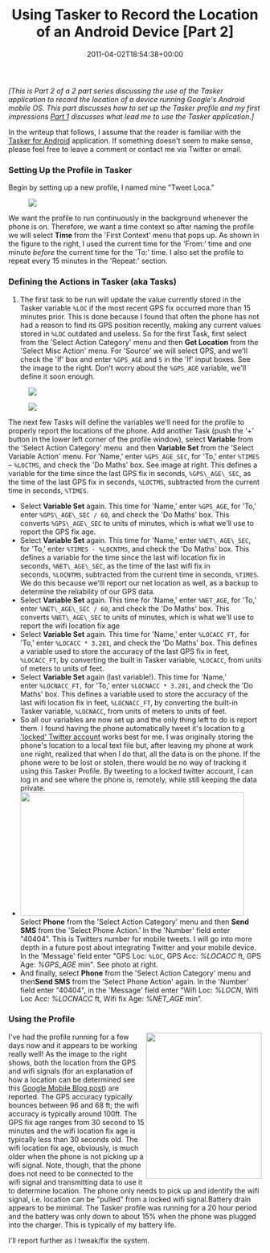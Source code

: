 ﻿---
id: 70
title: 'Using Tasker to Record the Location of an Android Device [Part 2]'
date: 2011-04-02T18:54:38+00:00
layout: post
permalink: /using-tasker-to-record-the-location-an-android-device-part-2/
dsq_thread_id:
  - 2021358279
categories:
  - Tasker
tags:
  - Android
  - Droid X
  - GPS
  - Location
  - Stolen Phone
  - Tasker
excerpt: ""
---

_[This is Part 2 of a 2 part series discussing the use of the Tasker application to record the location of a device running Google's Android mobile OS. This part discusses how to set up the Tasker profile and my first impressions [Part 1](http://www.williamsgodfrey.com/using-tasker-to-record-the-location-an-android-device-part-1/) discusses what lead me to use the Tasker application.]_

In the writeup that follows, I assume that the reader is familiar with the [Tasker for Android](http://tasker.dinglisch.net/) application. If something doesn't seem to make sense, please feel free to leave a comment or contact me via Twitter or email.

### Setting Up the Profile in Tasker

Begin by setting up a new profile, I named mine "Tweet Loca."

<figure>
  <img src="{{ site.url }}/images/firstcontexttime.png" >
</figure>

We want the profile to run continuously in the background whenever the phone is on. Therefore, we want a time context so after naming the profile we will select **Time** from the 'First Context' menu that pops up. As shown in the figure to the right, I used the current time for the 'From:' time and one minute _before_ the current time for the 'To:' time. I also set the profile to repeat every 15 minutes in the 'Repeat:' section. 

### Defining the Actions in Tasker (aka Tasks)

1. The first task to be run will update the value currently stored in the Tasker variable `%LOC` if the most recent GPS fix occurred more than 15 minutes prior. This is done because I found that often the phone has not had a reason to find its GPS position recently, making any current values stored in `%LOC` outdated and useless. So for the first Task, first select from the 'Select Action Category' menu and then **Get Location** from the 'Select Misc Action' menu. For 'Source' we will select GPS, and we'll check the 'If' box and enter `%GPS_AGE` and `5` in the 'If' input boxes. See the image to the right. Don't worry about the `%GPS_AGE` variable, we'll define it soon enough.</li> 

<figure>
  <img src="{{ site.url }}/images/firsttasklocation.png" >
</figure>

<figure>
  <img src="{{ site.url }}/images/GPSAGEdefine.png" >
</figure>
      
The next few Tasks will define the variables we'll need for the profile to properly report the locations of the phone. Add another Task (push the '+' button in the lower left corner of the profile window), select **Variable** from the 'Select Action Category' menu  and then **Variable Set** from the 'Select Variable Action' menu. For 'Name,' enter `%GPS_AGE_SEC`, for 'To,' enter `%TIMES` – `%LOCTMS`, and check the 'Do Maths' box. See image at right. This defines a variable for the time since the last GPS fix in seconds, `%GPS\_AGE\_SEC`, as the time of the last GPS fix in seconds, `%LOCTMS`, subtracted from the current time in seconds, `%TIMES`.
      
* Select **Variable Set** again. This time for 'Name,' enter `%GPS_AGE`, for 'To,' enter `%GPS\_AGE\_SEC / 60`, and check the 'Do Maths' box. This converts `%GPS\_AGE\_SEC` to units of minutes, which is what we'll use to report the GPS fix age.
* Select **Variable Set** again. This time for 'Name,' enter `%NET\_AGE\_SEC`, for 'To,' enter `%TIMES - %LOCNTMS`, and check the 'Do Maths' box. This defines a variable for the time since the last wifi location fix in seconds, `%NET\_AGE\_SEC`, as the time of the last wifi fix in seconds, `%LOCNTMS`, subtracted from the current time in seconds, `%TIMES`. We do this because we'lll report our net location as well, as a backup to determine the reliability of our GPS data. 
* Select **Variable Set** again. This time for 'Name,' enter `%NET_AGE`, for 'To,' enter `%NET\_AGE\_SEC / 60`, and check the 'Do Maths' box. This converts `%NET\_AGE\_SEC` to units of minutes, which is what we'll use to report the wifi location fix age
* Select **Variable Set** again. This time for 'Name,' enter `%LOCACC_FT,` for 'To,' enter `%LOCACC * 3.281`, and check the 'Do Maths' box. This defines a variable used to store the accuracy of the last GPS fix in feet, `%LOCACC_FT`, by converting the built in Tasker variable, `%LOCACC`, from units of meters to units of feet.
* Select **Variable Set** again (last variable!). This time for 'Name,' enter `%LOCNACC_FT,` for 'To,' enter `%LOCNACC * 3.281`, and check the 'Do Maths' box. This defines a variable used to store the accuracy of the last wifi location fix in feet, `%LOCNACC_FT`, by converting the built-in Tasker variable, `%LOCNACC`, from units of meters to units of feet.
* So all our variables are now set up and the only thing left to do is report them. I found having the phone automatically tweet it's location to [a 'locked' Twitter account](http://twitter.com/#!/wsglocation) works best for me. I was originally storing the phone's location to a local text file but, after leaving my phone at work one night, realized that when I do that, all the data is on the phone. If the phone were to be lost or stolen, there would be no way of tracking it using this Tasker Profile. By tweeting to a locked twitter account, I can log in and see where the phone is, remotely, while still keeping the data private.
* [<img class="alignright size-large wp-image-111" title="SendSMSdefine" alt="" src="http://www.williamsgodfrey.com/wp-content/uploads/2011/04/SendSMSdefine-1024x567.png" width="445" height="246" srcset="http://www.williamsgodfrey.com/wp-content/uploads/2011/04/SendSMSdefine-300x166.png 300w, http://www.williamsgodfrey.com/wp-content/uploads/2011/04/SendSMSdefine-1024x567.png 1024w, http://www.williamsgodfrey.com/wp-content/uploads/2011/04/SendSMSdefine.png 1540w" sizes="(max-width: 445px) 100vw, 445px" />](http://www.williamsgodfrey.com/wp-content/uploads/2011/04/SendSMSdefine.png) Select **Phone** from the 'Select Action Category' menu and then **Send SMS** from the 'Select Phone Action.' In the 'Number' field enter "40404". This is Twitters number for mobile tweets. I will go into more depth in a future post about integrating Twitter and your mobile device. In the 'Message' field enter "GPS Loc: `%LOC`, GPS Acc: _%LOCACC_ ft, GPS Age: _%GPS_AGE_ min". See photo at right.
* And finally, select **Phone** from the 'Select Action Category' menu and then**Send SMS** from the 'Select Phone Action' again. In the 'Number' field enter "40404", in the 'Message' field enter "Wifi Loc: _%LOCN_, Wifi Loc Acc: _%LOCNACC_ ft, Wifi fix Age: _%NET_AGE_ min".

### Using the Profile
      
<div style="float: right;"><a href="http://www.williamsgodfrey.com/wp-content/uploads/2011/04/sampletweets.png"><img class="alignright size-full wp-image-120" title="sampletweets" alt="" src="http://www.williamsgodfrey.com/wp-content/uploads/2011/04/sampletweets.png" width="230" height="291" /></a></div>

I've had the profile running for a few days now and it appears to be working really well! As the image to the right shows, both the location from the GPS and wifi signals (for an explanation of how a location can be determined see this [Google Mobile Blog post](http://googlemobile.blogspot.com/2008/10/my-location-now-with-wi-fi.html)) are reported. The GPS accuracy typically bounces between 96 and 68 ft; the wifi accuracy is typically around 100ft. The GPS fix age ranges from 30 second to 15 minutes and the wifi location fix age is typically less than 30 seconds old. The wifi location fix age, obviously, is much older when the phone is not picking up a wifi signal. Note, though, that the phone does not need to be connected to the wifi signal and transmitting data to use it to determine location. The phone only needs to pick up and identify the wifi signal, i.e. location can be "pulled" from a locked wifi signal.Battery drain appears to be minimal. The Tasker profile was running for a 20 hour period and the battery was only down to about 15% when the phone was plugged into the charger. This is typically of my battery life.

I'll report further as I tweak/fix the system.
